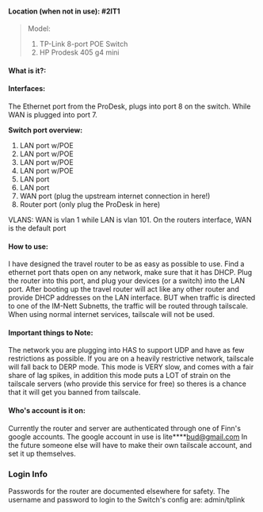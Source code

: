 #### Location (when not in use): #2IT1 
>Model: 
>1. TP-Link 8-port POE Switch
>2. HP Prodesk 405 g4 mini

#### What is it?:


#### Interfaces:
The Ethernet port from the ProDesk, plugs into port 8 on the switch. While WAN is plugged into port 7.

**Switch port overview:**
1. LAN port w/POE
2. LAN port w/POE
3. LAN port w/POE
4. LAN port w/POE
5. LAN port
6. LAN port
7. WAN port (plug the upstream internet connection in here!)
8. Router port (only plug the ProDesk in here)

VLANS: WAN is vlan 1 while LAN is vlan 101. On the routers interface, WAN is the default port


#### How to use:
I have designed the travel router to be as easy as possible to use. Find a ethernet port thats open on any network, make sure that it has DHCP. Plug the router into this port, and plug your devices (or a switch) into the LAN port. After booting up the travel router will act like any other router and provide DHCP addresses on the LAN interface. BUT when traffic is directed to one of the IM-Nett Subnetts, the traffic will be routed through tailscale. When using normal internet services, tailscale will not be used. 
#### Important things to Note:
The network you are plugging into HAS to support UDP and have as few restrictions as possible. If you are on a heavily restrictive network, tailscale will fall back to DERP mode. This mode is VERY slow, and comes with a fair share of lag spikes, in addition this mode puts a LOT of strain on the tailscale servers (who provide this service for free) so theres is a chance that it will get you banned from tailscale.

#### Who's account is it on:
Currently the router and server are authenticated through one of Finn's google accounts. The google account in use is lite****bud@gmail.com In the future someone else will have to make their own tailscale account, and set it up themselves. 

### Login Info
Passwords for the router are documented elsewhere for safety. The username and password to login to the Switch's config are: admin/tplink
